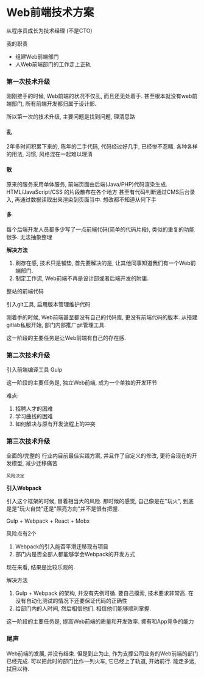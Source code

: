 # Web前端技术方案

从程序员成长为技术经理 (不是CTO)

我的职责

* 组建Web前端部门
* 人Web前端部门的工作走上正轨

### 第一次技术升级

刚刚接手的时候, Web前端的状况不仅乱, 而且还无处着手. 甚至根本就没有web前端部门, 所有前端开发都归属于设计部.

所以第一次的技术升级, 主要问题是找到问题, 理清思路

#### 乱

2年多时间积累下来的, 陈年的二手代码, 代码经过好几手, 已经惨不忍睹. 各种各样的用法, 习惯, 风格混在一起难以理清

#### 散

原来的服务采用单体服务, 前端页面由后端(Java/PHP)代码渲染生成. HTML/JavaScript/CSS 的片段散布在各个地方
甚至有代码判断通过CMS后台录入, 再通过数据读取出来渲染到页面当中. 想改都不知道从何下手

#### 多

每个后端开发人员都多少写了一点前端代码(简单的代码片段), 类似的重复的功能很多. 无法抽象整理

**解决方法**

1. 刷存在感, 技术只是铺垫, 首先要解决的是, 让其他同事知道我们有一个Web前端部门.
2. 制定工作流, Web前端不再是设计部或者后端开发的附庸.

整站的前端代码

引入git工具, 启用版本管理维护代码

刚着手的时候, Web前端甚至都没有自己的代码库, 更没有前端代码的版本.
从搭建gitlab私服开始, 部门内部推广git管理工具.

这一阶段的主要任务是让Web前端有自己的存在感.

### 第二次技术升级

引入前端编译工具 Gulp

这一阶段的主要任务是, 独立Web前端, 成为一个单独的开发环节

难点:

1. 招聘人才的困难
2. 学习曲线的困难
3. 如何解决与原有开发流程上的冲突

### 第三次技术升级

全面的/完整的 行业内目前最佳实践方案, 并且作了自定义的修改, 更符合现在的开发模型, 减少迁移痛苦

`风险决定`

**引入Webpack**

引入这个框架的时候, 冒着相当大的风险. 那时候的感觉, 自己像是在"玩火", 到底是是"玩火自焚"还是"照亮方向"并不是很有把握.

Gulp + Webpack + React + Mobx

风险点有2个

1. Webpack的引入能否平滑迁移现有项目
2. 部门内是否全部人都能够学会Webpack的开发方式

现在来看, 结果是比较乐观的.

解决方法

1. Gulp + Webpack 的架构, 并没有先例可循. 要自己摸索, 技术要求非常高. 在没有自动化测试的情况下还要保证代码的正确性
2. 给部门内的人时间, 然后相信他们. 相信他们能够顺利掌握.

这一阶段的主要任务是, 提高Web前端的质量和开发效率. 拥有和App竞争的能力

### 尾声

Web前端的发展, 并没有结束. 但是到止为止, 作为支撑公司业务的Web前端的部门已经完成. 可以把此时的部门比作一列火车, 它已经上了轨道, 开始前行.
能走多远, 拭目以待.

